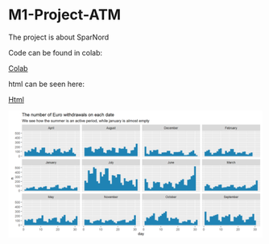 # M1-Project-ATM

The project is about SparNord

Code can be found in colab:

[Colab](https://colab.research.google.com/drive/1sxLL6-VgMbpN7uDsgd7F1bpdEmyFsRN1)

html can be seen here:

[Html](http://htmlpreview.github.io/?https://raw.githubusercontent.com/LarsHernandez/M1-Project-ATM/master/Spar%20Nord.html)


![GitHub Logo](/main_files/figure-html/unnamed-chunk-4-1.png)
